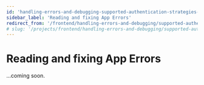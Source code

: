 ```yaml
---
id: 'handling-errors-and-debugging-supported-authentication-strategies-reading-and-fixing-app-errors'
sidebar_label: 'Reading and fixing App Errors'
redirect_from: '/frontend/handling-errors-and-debugging/supported-authentication-strategies/reading-and-fixing-app-errors'
# slug: '/projects/frontend/handling-errors-and-debugging/supported-authentication-strategies/reading-and-fixing-app-errors'
---
```


# Reading and fixing App Errors

...coming soon.
